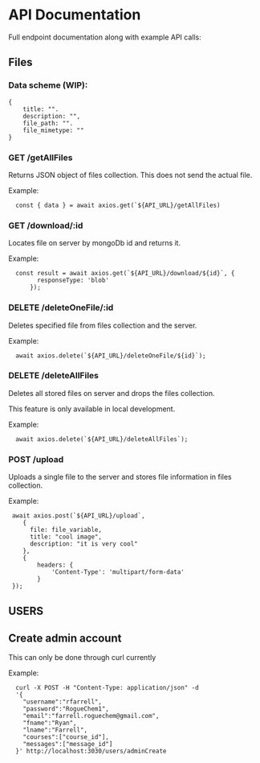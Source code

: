 # API Documentation
Full endpoint documentation along with example API calls:

## Files 

### Data scheme (WIP):
```
{
    title: "".
    description: "",
    file_path: "".
    file_mimetype: ""
}
```
### GET /getAllFiles
Returns JSON object of files collection.  This does not send the actual file. 

Example:
```
  const { data } = await axios.get(`${API_URL}/getAllFiles)
```
### GET /download/:id
Locates file on server by mongoDb id and returns it.

Example: 
```
  const result = await axios.get(`${API_URL}/download/${id}`, {
        responseType: 'blob'
      });
```
### DELETE /deleteOneFile/:id
Deletes specified file from files collection and the server.

Example: 
```
  await axios.delete(`${API_URL}/deleteOneFile/${id}`);
```
### DELETE /deleteAllFiles
Deletes all stored files on server and drops the files collection.

This feature is only available in local development.

Example: 
```
  await axios.delete(`${API_URL}/deleteAllFiles`);
```
### POST /upload
Uploads a single file to the server and stores file information in files collection.

Example:
```
 await axios.post(`${API_URL}/upload`, 
    {
      file: file_variable,
      title: "cool image",
      description: "it is very cool"
    }, 
    {
        headers: {
            'Content-Type': 'multipart/form-data'
        }
 });
```

## USERS

## Create admin account
This can only be done through curl currently

Example:
```
  curl -X POST -H "Content-Type: application/json" -d 
  '{
    "username":"rfarrell", 
    "password":"RogueChem1",     
    "email":"farrell.roguechem@gmail.com", 
    "fname":"Ryan", 
    "lname":"Farrell", 
    "courses":["course_id"],
    "messages":["message_id"]
  }' http://localhost:3030/users/adminCreate
```


